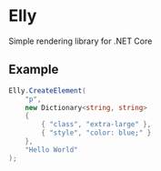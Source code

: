 # Elly

Simple rendering library for .NET Core

## Example

```csharp
Elly.CreateElement(
    "p",
    new Dictionary<string, string>
    {
        { "class", "extra-large" },
        { "style", "color: blue;" }
    },
    "Hello World"
);
```
